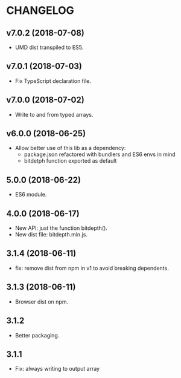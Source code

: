 # CHANGELOG

## v7.0.2 (2018-07-08)
- UMD dist transpiled to ES5.

## v7.0.1 (2018-07-03)
- Fix TypeScript declaration file.

## v7.0.0 (2018-07-02)
- Write to and from typed arrays.

## v6.0.0 (2018-06-25)
- Allow better use of this lib as a dependency:
	- package.json refactored with bundlers and ES6 envs in mind
	- bitdetph function exported as default

## 5.0.0 (2018-06-22)
- ES6 module.

## 4.0.0 (2018-06-17)
- New API: just the function bitdepth().
- New dist file: bitdepth.min.js.

## 3.1.4 (2018-06-11)
- fix: remove dist from npm in v1 to avoid breaking dependents.

## 3.1.3 (2018-06-11)
- Browser dist on npm.

## 3.1.2
- Better packaging.

## 3.1.1
- Fix: always writing to output array